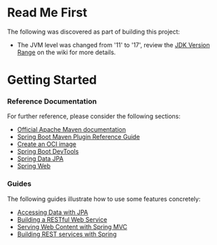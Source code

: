 # Read Me First
The following was discovered as part of building this project:

* The JVM level was changed from '11' to '17', review the [JDK Version Range](https://github.com/spring-projects/spring-framework/wiki/Spring-Framework-Versions#jdk-version-range) on the wiki for more details.

# Getting Started

### Reference Documentation
For further reference, please consider the following sections:

* [Official Apache Maven documentation](https://maven.apache.org/guides/index.html)
* [Spring Boot Maven Plugin Reference Guide](https://docs.spring.io/spring-boot/docs/3.1.3.RELEASE/maven-plugin/reference/html/)
* [Create an OCI image](https://docs.spring.io/spring-boot/docs/3.1.3.RELEASE/maven-plugin/reference/html/#build-image)
* [Spring Boot DevTools](https://docs.spring.io/spring-boot/docs/3.1.3.RELEASE/reference/htmlsingle/index.html#using.devtools)
* [Spring Data JPA](https://docs.spring.io/spring-boot/docs/3.1.3.RELEASE/reference/htmlsingle/index.html#data.sql.jpa-and-spring-data)
* [Spring Web](https://docs.spring.io/spring-boot/docs/3.1.3.RELEASE/reference/htmlsingle/index.html#web)

### Guides
The following guides illustrate how to use some features concretely:

* [Accessing Data with JPA](https://spring.io/guides/gs/accessing-data-jpa/)
* [Building a RESTful Web Service](https://spring.io/guides/gs/rest-service/)
* [Serving Web Content with Spring MVC](https://spring.io/guides/gs/serving-web-content/)
* [Building REST services with Spring](https://spring.io/guides/tutorials/rest/)

